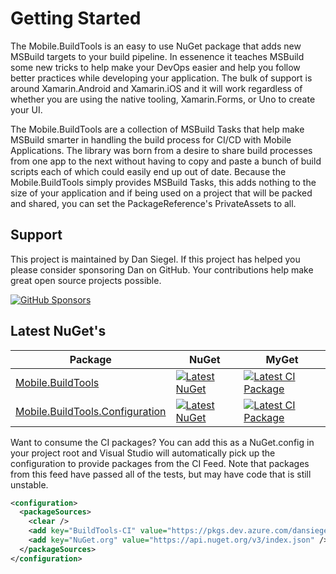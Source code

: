 # Getting Started

The Mobile.BuildTools is an easy to use NuGet package that adds new MSBuild targets to your build pipeline. In essenence it teaches MSBuild some new tricks to help make your DevOps easier and help you follow better practices while developing your application. The bulk of support is around Xamarin.Android and Xamarin.iOS and it will work regardless of whether you are using the native tooling, Xamarin.Forms, or Uno to create your UI.

The Mobile.BuildTools are a collection of MSBuild Tasks that help make MSBuild smarter in handling the build process for CI/CD with Mobile Applications. The library was born from a desire to share build processes from one app to the next without having to copy and paste a bunch of build scripts each of which could easily end up out of date. Because the Mobile.BuildTools simply provides MSBuild Tasks, this adds nothing to the size of your application and if being used on a project that will be packed and shared, you can set the PackageReference's PrivateAssets to all.

## Support

This project is maintained by Dan Siegel. If this project has helped you please consider sponsoring Dan on GitHub. Your contributions help make great open source projects possible.

[![GitHub Sponsors](https://github.blog/wp-content/uploads/2019/05/mona-heart-featured.png?fit=600%2C315)][sponsor]

## Latest NuGet's

| Package | NuGet | MyGet |
| --------------- | ----- | ---- |
| [Mobile.BuildTools][BuildToolsNuGet] | [![Latest NuGet][BuildToolsNuGetShield]][BuildToolsNuGet] | [![Latest CI Package][BuildToolsMyGetShield]][BuildToolsMyGet] |
| [Mobile.BuildTools.Configuration][BuildToolsConfigNuGet] | [![Latest NuGet][BuildToolsConfigNuGetShield]][BuildToolsConfigNuGet] | [![Latest CI Package][BuildToolsConfigMyGetShield]][BuildToolsConfigMyGet] |

Want to consume the CI packages? You can add this as a NuGet.config in your project root and Visual Studio will automatically pick up the configuration to provide packages from the CI Feed. Note that packages from this feed have passed all of the tests, but may have code that is still unstable.

```xml
<configuration>
  <packageSources>
    <clear />
    <add key="BuildTools-CI" value="https://pkgs.dev.azure.com/dansiegel/Mobile.BuildTools/_packaging/buildtools/nuget/v3/index.json" />
    <add key="NuGet.org" value="https://api.nuget.org/v3/index.json" />
  </packageSources>
</configuration>
```

[sponsor]: https://xam.dev/sponor-buildtools

[PrismNuGetShield]: https://img.shields.io/nuget/vpre/Prism.MFractor.Config.svg

[BuildToolsNuGet]: https://www.nuget.org/packages/Mobile.BuildTools/
[BuildToolsNuGetShield]: https://img.shields.io/nuget/vpre/Mobile.BuildTools.svg
[BuildToolsMyGet]: https://www.myget.org/feed/dansiegel/package/nuget/Mobile.BuildTools/
[BuildToolsMyGetShield]: https://img.shields.io/myget/dansiegel/vpre/Mobile.BuildTools.svg

[BuildToolsConfigNuGet]: https://www.nuget.org/packages/Mobile.BuildTools.Configuration/
[BuildToolsConfigNuGetShield]: https://img.shields.io/nuget/vpre/Mobile.BuildTools.Configuration.svg
[BuildToolsConfigMyGet]: https://www.myget.org/feed/dansiegel/package/nuget/Mobile.BuildTools.Configuration/
[BuildToolsConfigMyGetShield]: https://img.shields.io/myget/dansiegel/vpre/Mobile.BuildTools.Configuration.svg